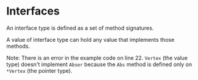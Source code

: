 # Interfaces

An interface type is defined as a set of method signatures.

A value of interface type can hold any value that implements those methods.

Note: There is an error in the example code on line 22. `Vertex` (the value type) doesn't implement `Abser` because the `Abs` method is defined only on `*Vertex` (the pointer type).
